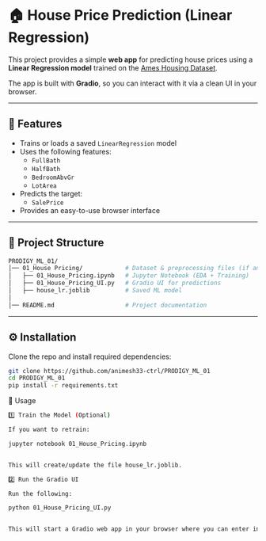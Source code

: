 # 🏠 House Price Prediction (Linear Regression)

This project provides a simple **web app** for predicting house prices using a **Linear Regression model** trained on the [Ames Housing Dataset](https://www.kaggle.com/c/house-prices-advanced-regression-techniques).

The app is built with **Gradio**, so you can interact with it via a clean UI in your browser.

---

## 🚀 Features

- Trains or loads a saved `LinearRegression` model
- Uses the following features:
  - `FullBath`
  - `HalfBath`
  - `BedroomAbvGr`
  - `LotArea`
- Predicts the target:
  - `SalePrice`
- Provides an easy-to-use browser interface

---

## 📂 Project Structure

```bash
PRODIGY_ML_01/
│── 01_House Pricing/            # Dataset & preprocessing files (if any)
│   ├── 01_House_Pricing.ipynb   # Jupyter Notebook (EDA + Training)
│   ├── 01_House_Pricing_UI.py   # Gradio UI for predictions
│   ├── house_lr.joblib          # Saved ML model
│
│── README.md                    # Project documentation
```

---

## ⚙️ Installation

Clone the repo and install required dependencies:

```bash
git clone https://github.com/animesh33-ctrl/PRODIGY_ML_01
cd PRODIGY_ML_01
pip install -r requirements.txt
```

🚀 Usage

```bash
1️⃣ Train the Model (Optional)

If you want to retrain:

jupyter notebook 01_House_Pricing.ipynb


This will create/update the file house_lr.joblib.

2️⃣ Run the Gradio UI

Run the following:

python 01_House_Pricing_UI.py


This will start a Gradio web app in your browser where you can enter input values (e.g., area, number of bedrooms, location, etc.) and get predicted house price instantly.
```
